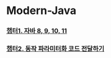 # Modern-Java
### [챕터1. 자바 8, 9, 10, 11](./chapter1/README.md)
### [챕터2. 동작 파라미터화 코드 전달하기](./chapter2/README.md) 